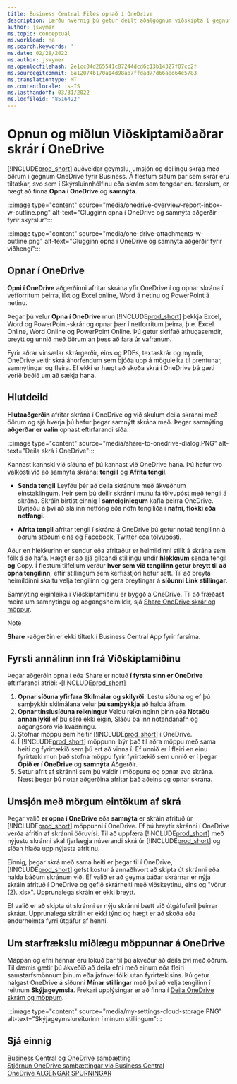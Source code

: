 ```yaml
---
title: Business Central Files opnað í OneDrive
description: Lærðu hvernig þú getur deilt aðalgögnum viðskipta í gegnum OneDrive fyrir viðskipti.
author: jswymer
ms.topic: conceptual
ms.workload: na
ms.search.keywords: ''
ms.date: 02/28/2022
ms.author: jswymer
ms.openlocfilehash: 2e1cc04d265541c87244dcd6c13b14327f07cc2f
ms.sourcegitcommit: 8a12074b170a14d98ab7ffdad77d66aed64e5783
ms.translationtype: MT
ms.contentlocale: is-IS
ms.lasthandoff: 03/31/2022
ms.locfileid: "8516422"
---
```

# <a name="opening-and-sharing-business-central-files-in-onedrive"></a>Opnun og miðlun Viðskiptamiðaðrar skrár í OneDrive

[!INCLUDE[prod_short](includes/prod_short.md)] auðveldar geymslu, umsjón og deilingu skráa með öðrum í gegnum OneDrive fyrir Business. Á flestum síðum þar sem skrár eru tiltækar, svo sem í Skýrsluinnhólfinu eða skrám sem tengdar eru færslum, er hægt að finna **Opna í OneDrive** og **samnýta**.


:::image type="content" source="media/onedrive-overview-report-inbox-w-outline.png" alt-text="Glugginn opna í OneDrive og samnýta aðgerðir fyrir skýrslur":::


:::image type="content" source="media/one-drive-attachments-w-outline.png" alt-text="Glugginn opna í OneDrive og samnýta aðgerðir fyrir viðhengi":::

<!--
:::image type="content" source="media/Open in OneDrive.PNG" alt-text="The Open in OneDrive action":::

 
:::image type="content" source="media/OneDrive attachment.PNG" alt-text="Share file attachments in OneDrive":::
-->

## <a name="open-in-onedrive"></a>Opnar í OneDrive

**Opni í OneDrive** aðgerðinni afritar skrána yfir OneDrive í og opnar skrána í vefforritum þeirra, líkt og Excel online, Word á netinu og PowerPoint á netinu. 

<!--## Working with Different Types of Files-->

Þegar þú velur **Opna í OneDrive** mun [!INCLUDE[prod_short](includes/prod_short.md)] þekkja Excel, Word og PowerPoint-skrár og opnar þær í netforritum þeirra, þ.e. Excel Online, Word Online og PowerPoint Online. Þú getur skrifað athugasemdir, breytt og unnið með öðrum án þess að fara úr vafranum.

Fyrir aðrar vinsælar skrárgerðir, eins og PDFs, textaskrár og myndir, OneDrive veitir skrá áhorfendum sem bjóða upp á möguleika til prentunar, samnýtingar og fleira. Ef ekki er hægt að skoða skrá í OneDrive þá gæti verið beðið um að sækja hana.

## <a name="share"></a>Hlutdeild

**Hlutaaðgerðin** afritar skrána í OneDrive og við skulum deila skránni með öðrum og sjá hverja þú hefur þegar samnýtt skrána með. Þegar samnýting **aðgerðar er valin** opnast eftirfarandi síða.

:::image type="content" source="media/share-to-onedrive-dialog.PNG" alt-text="Deila skrá í OneDrive":::

Kannast kannski við síðuna ef þú kannast við OneDrive hana. Þú hefur tvo valkosti við að samnýta skrána: **tengill** og **Afrita tengil**.

- **Senda tengil** Leyfðu þér að deila skránum með ákveðnum einstaklingum. Þeir sem þú deilir skránni munu fá tölvupóst með tengli á skrána. Skráin birtist einnig í **sameiginlegum** kafla þeirra OneDrive. Byrjaðu á því að slá inn netföng eða nöfn tengiliða í **nafni, flokki eða netfangi**.

- **Afrita tengil** afritar tengil í skrána á OneDrive þú getur notað tengilinn á öðrum stöðum eins og Facebook, Twitter eða tölvupósti. 

Áður en hlekkurinn er sendur eða afritaður er heimildinni stillt á skrána sem fólk á að hafa. Hægt er að sjá gildandi stillingu undir **hlekknum** senda tengil **og** Copy. Í flestum tilfellum verður **hver sem við tengilinn getur breytt til að opna tengilinn**, eftir stillingum sem kerfisstjóri hefur sett. Til að breyta heimildinni skaltu velja tengilinn og gera breytingar á **síðunni Link stillingar**.

Samnýting eiginleika í Viðskiptamiðinu er byggð á OneDrive. Til að fræðast meira um samnýtingu og aðgangsheimildir, sjá [Share OneDrive skrár og möppur](https://support.microsoft.com/en-us/office/share-onedrive-files-and-folders-9fcc2f7d-de0c-4cec-93b0-a82024800c07).

> [!NOTE]
> **Share** -aðgerðin er ekki tiltæk í Business Central App fyrir farsíma.

## <a name="first-time-sign-in-from-business-central"></a>Fyrsti annálinn inn frá Viðskiptamiðinu

Þegar aðgerðin opna í eða Share er notuð **í fyrsta sinn er OneDrive** eftirfarandi atriði: **·**[!INCLUDE[prod_short](includes/prod_short.md)]

1. **Opnar síðuna yfirfara Skilmálar og skilyrði**. Lestu síðuna og ef þú samþykkir skilmálana velur **þú samþykkja** að halda áfram.
2. **Opnar tínslusíðuna reikningur** Veldu reikninginn þinn eða **Notaðu annan lykil** ef þú sérð ekki eigin, Sláðu þá inn notandanafn og aðgangsorð við kvaðningu.
3. Stofnar möppu sem heitir [!INCLUDE[prod_short](includes/prod_short.md)] í OneDrive. 
4. Í [!INCLUDE[prod_short](includes/prod_short.md)] möppunni býr það til aðra möppu með sama heiti og fyrirtækið sem þú ert að vinna í. Ef unnið er í fleiri en einu fyrirtæki mun það stofna möppu fyrir fyrirtækið sem unnið er í þegar **Opið er í OneDrive** og **samnýta** Aðgerðir. 
5. Setur afrit af skránni sem þú valdir í möppuna og opnar svo skrána. Næst þegar þú notar aðgerðina afritar það aðeins og opnar skrána. 

## <a name="managing-multiple-copies-of-a-file"></a>Umsjón með mörgum eintökum af skrá

Þegar valið **er opna í OneDrive** eða **samnýta** er skráin afrituð úr [!INCLUDE[prod_short](includes/prod_short.md)] möppunni í OneDrive. Ef þú breytir skránni í OneDrive verða afritin af skránni öðruvísi. Til að uppfæra [!INCLUDE[prod_short](includes/prod_short.md)] með nýjustu skránni skal fjarlægja núverandi skrá úr [!INCLUDE[prod_short](includes/prod_short.md)] og síðan hlaða upp nýjasta afritinu.

Einnig, þegar skrá með sama heiti er þegar til í OneDrive, [!INCLUDE[prod_short](includes/prod_short.md)] gefst kostur á annaðhvort að skipta út skránni eða halda báðum skránum við. Ef valið er að geyma báðar skrárnar er nýja skráin afrituð í OneDrive og gefið skrárheiti með viðskeytinu, eins og "vörur (2). xlsx". Upprunalega skráin er ekki breytt. 

Ef valið er að skipta út skránni er nýju skránni bætt við útgáfuferil þeirrar skráar. Upprunalega skráin er ekki týnd og hægt er að skoða eða endurheimta fyrri útgáfur af henni. 

## <a name="about-your-business-central-folder-on-onedrive"></a>Um starfrækslu miðlægu möppunnar á OneDrive

Mappan og efni hennar eru lokuð þar til þú ákveður að deila því með öðrum. Til dæmis gætir þú ákveðið að deila efni með einum eða fleiri samstarfsmönnum þínum eða jafnvel fólki utan fyrirtækisins. Þú getur nálgast OneDrive á síðunni **Mínar stillingar** með því að velja tengilinn í reitnum **Skýjageymsla**. Frekari upplýsingar er að finna í [Deila OneDrive skrám og möppum](https://support.microsoft.com/en-us/office/share-onedrive-files-and-folders-9fcc2f7d-de0c-4cec-93b0-a82024800c07).

:::image type="content" source="media/my-settings-cloud-storage.PNG" alt-text="Skýjageymslureiturinn í mínum stillingum":::

<!--## Extending the Connection to OneDrive
You can create an extension and connect it to... For more information, see...-->

## <a name="see-also"></a>Sjá einnig
[Business Central og OneDrive samþætting](across-onedrive-overview.md)  
[Stjórnun OneDrive samþættingar við Business Central](admin-onedrive-integration.md)  
[OneDrive ALGENGAR SPURNINGAR](admin-onedrive-faq.md)